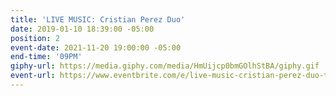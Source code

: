 ```yaml
---
title: 'LIVE MUSIC: Cristian Perez Duo'
date: 2019-01-10 18:39:00 -05:00
position: 2
event-date: 2021-11-20 19:00:00 -05:00
end-time: '09PM'
giphy-url: https://media.giphy.com/media/HmUijcp0bmGOlhStBA/giphy.gif
event-url: https://www.eventbrite.com/e/live-music-cristian-perez-duo-tickets-200089552237
---
```


